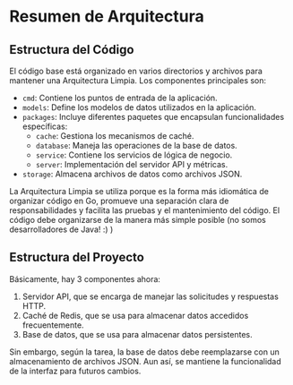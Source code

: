 # Resumen de Arquitectura

## Estructura del Código

El código base está organizado en varios directorios y archivos para mantener una Arquitectura Limpia. Los componentes principales son:
- `cmd`: Contiene los puntos de entrada de la aplicación.
- `models`: Define los modelos de datos utilizados en la aplicación.
- `packages`: Incluye diferentes paquetes que encapsulan funcionalidades específicas:
    - `cache`: Gestiona los mecanismos de caché.
    - `database`: Maneja las operaciones de la base de datos.
    - `service`: Contiene los servicios de lógica de negocio.
    - `server`: Implementación del servidor API y métricas.
- `storage`: Almacena archivos de datos como archivos JSON.

La Arquitectura Limpia se utiliza porque es la forma más idiomática de organizar código en Go, promueve una separación clara de responsabilidades y facilita las pruebas y el mantenimiento del código. El código debe organizarse de la manera más simple posible (no somos desarrolladores de Java! :) )

## Estructura del Proyecto

Básicamente, hay 3 componentes ahora:
1. Servidor API, que se encarga de manejar las solicitudes y respuestas HTTP.
2. Caché de Redis, que se usa para almacenar datos accedidos frecuentemente.
3. Base de datos, que se usa para almacenar datos persistentes.

Sin embargo, según la tarea, la base de datos debe reemplazarse con un almacenamiento de archivos JSON. Aun así, se mantiene la funcionalidad de la interfaz para futuros cambios.
